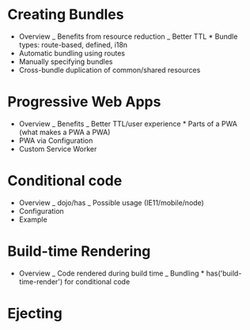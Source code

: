 # Creating Bundles

-   Overview
    _ Benefits from resource reduction
    _ Better TTL \* Bundle types: route-based, defined, i18n
-   Automatic bundling using routes
-   Manually specifying bundles
-   Cross-bundle duplication of common/shared resources

# Progressive Web Apps

-   Overview
    _ Benefits
    _ Better TTL/user experience \* Parts of a PWA (what makes a PWA a PWA)
-   PWA via Configuration
-   Custom Service Worker

# Conditional code

-   Overview
    _ dojo/has
    _ Possible usage (IE11/mobile/node)
-   Configuration
-   Example

# Build-time Rendering

-   Overview
    _ Code rendered during build time
    _ Bundling \* has('build-time-render') for conditional code

# Ejecting
